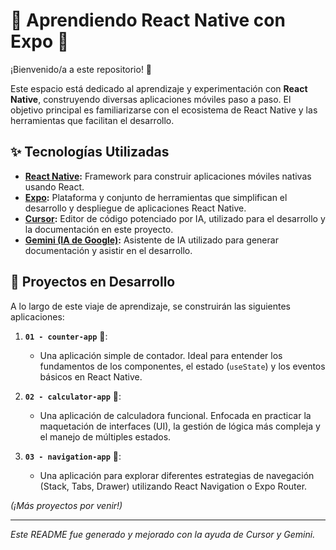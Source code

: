 # 🚀 Aprendiendo React Native con Expo 🚀

¡Bienvenido/a a este repositorio! 👋

Este espacio está dedicado al aprendizaje y experimentación con **React Native**, construyendo diversas aplicaciones móviles paso a paso. El objetivo principal es familiarizarse con el ecosistema de React Native y las herramientas que facilitan el desarrollo.

## ✨ Tecnologías Utilizadas

*   **[React Native](https://reactnative.dev/):** Framework para construir aplicaciones móviles nativas usando React.
*   **[Expo](https://expo.dev/):** Plataforma y conjunto de herramientas que simplifican el desarrollo y despliegue de aplicaciones React Native.
*   **[Cursor](https://cursor.sh/):** Editor de código potenciado por IA, utilizado para el desarrollo y la documentación en este proyecto.
*   **[Gemini (IA de Google)](https://gemini.google.com/):** Asistente de IA utilizado para generar documentación y asistir en el desarrollo.

## 📂 Proyectos en Desarrollo

A lo largo de este viaje de aprendizaje, se construirán las siguientes aplicaciones:

1.  **`01 - counter-app`** 🔢:
    *   Una aplicación simple de contador. Ideal para entender los fundamentos de los componentes, el estado (`useState`) y los eventos básicos en React Native.

2.  **`02 - calculator-app`** 🧮:
    *   Una aplicación de calculadora funcional. Enfocada en practicar la maquetación de interfaces (UI), la gestión de lógica más compleja y el manejo de múltiples estados.

3.  **`03 - navigation-app`** 🧭:
    *   Una aplicación para explorar diferentes estrategias de navegación (Stack, Tabs, Drawer) utilizando React Navigation o Expo Router.

*(¡Más proyectos por venir!)*

---

_Este README fue generado y mejorado con la ayuda de Cursor y Gemini._